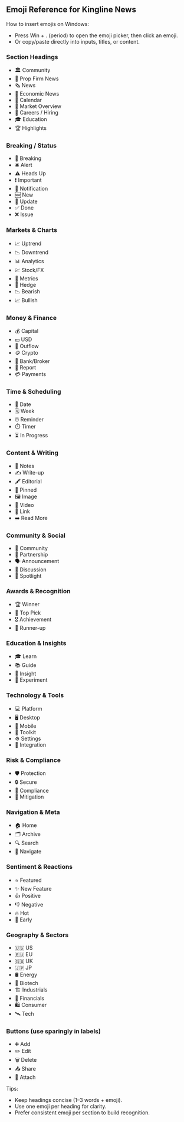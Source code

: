 ## Emoji Reference for Kingline News

How to insert emojis on Windows:
- Press Win + . (period) to open the emoji picker, then click an emoji.
- Or copy/paste directly into inputs, titles, or content.

### Section Headings
- 🏛️ Community
- 🏢 Prop Firm News
- 🗞️ News
- 📰 Economic News
- 📅 Calendar
- 🧭 Market Overview
- 💼 Careers / Hiring
- 🎓 Education
- 🏆 Highlights

### Breaking / Status
- 🚨 Breaking
- 🛎️ Alert
- ⚠️ Heads Up
- ❗ Important
- 🔔 Notification
- 🆕 New
- 🔄 Update
- ✅ Done
- ❌ Issue

### Markets & Charts
- 📈 Uptrend
- 📉 Downtrend
- 📊 Analytics
- 💹 Stock/FX
- 🧮 Metrics
- 🧷 Hedge
- 📉 Bearish
- 📈 Bullish

### Money & Finance
- 💰 Capital
- 💵 USD
- 💸 Outflow
- 🪙 Crypto
- 🏦 Bank/Broker
- 🧾 Report
- 💳 Payments

### Time & Scheduling
- 📅 Date
- 🗓️ Week
- ⏰ Reminder
- ⏱️ Timer
- ⏳ In Progress

### Content & Writing
- 📝 Notes
- ✍️ Write-up
- 🖋️ Editorial
- 📌 Pinned
- 🖼️ Image
- 🎥 Video
- 🔗 Link
- ➡️ Read More

### Community & Social
- 👥 Community
- 🤝 Partnership
- 🗣️ Announcement
- 💬 Discussion
- 📣 Spotlight

### Awards & Recognition
- 🏆 Winner
- 🥇 Top Pick
- 🎖️ Achievement
- 🥈 Runner-up

### Education & Insights
- 🎓 Learn
- 📚 Guide
- 🧠 Insight
- 🧪 Experiment

### Technology & Tools
- 💻 Platform
- 🖥️ Desktop
- 📱 Mobile
- 🧰 Toolkit
- ⚙️ Settings
- 🧩 Integration

### Risk & Compliance
- 🛡️ Protection
- 🔒 Secure
- 🧾 Compliance
- 🧯 Mitigation

### Navigation & Meta
- 🏠 Home
- 🗂️ Archive
- 🔍 Search
- 🧭 Navigate

### Sentiment & Reactions
- ⭐ Featured
- ✨ New Feature
- 👍 Positive
- 👎 Negative
- 🔥 Hot
- 🌱 Early

### Geography & Sectors
- 🇺🇸 US
- 🇪🇺 EU
- 🇬🇧 UK
- 🇯🇵 JP
- 🛢️ Energy
- 🧬 Biotech
- 🏗️ Industrials
- 🏦 Financials
- 🛍️ Consumer
- 🛰️ Tech

### Buttons (use sparingly in labels)
- ➕ Add
- ✏️ Edit
- 🗑️ Delete
- 📤 Share
- 📎 Attach

Tips:
- Keep headings concise (1–3 words + emoji).
- Use one emoji per heading for clarity.
- Prefer consistent emoji per section to build recognition.


